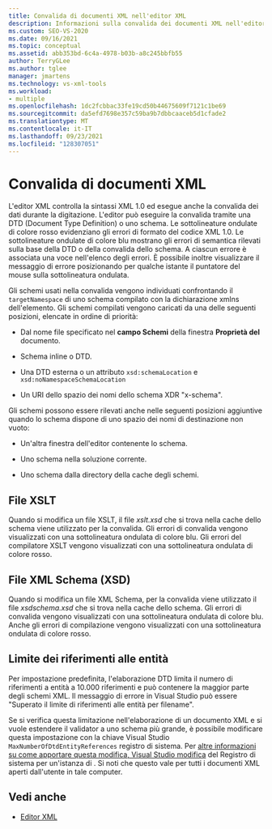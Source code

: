 ```yaml
---
title: Convalida di documenti XML nell'editor XML
description: Informazioni sulla convalida dei documenti XML nell'editor XML e su come controlla la sintassi XML 1.0 ed esegue la convalida dei dati durante la digitazione.
ms.custom: SEO-VS-2020
ms.date: 09/16/2021
ms.topic: conceptual
ms.assetid: abb353bd-6c4a-4978-b03b-a8c245bbfb55
author: TerryGLee
ms.author: tglee
manager: jmartens
ms.technology: vs-xml-tools
ms.workload:
- multiple
ms.openlocfilehash: 1dc2fcbbac33fe19cd50b44675609f7121c1be69
ms.sourcegitcommit: da5efd7698e357c59ba9b7dbbcaaceb5d1cfade2
ms.translationtype: MT
ms.contentlocale: it-IT
ms.lasthandoff: 09/23/2021
ms.locfileid: "128307051"
---
```

# <a name="xml-document-validation"></a>Convalida di documenti XML

L'editor XML controlla la sintassi XML 1.0 ed esegue anche la convalida dei dati durante la digitazione. L'editor può eseguire la convalida tramite una DTD (Document Type Definition) o uno schema. Le sottolineature ondulate di colore rosso evidenziano gli errori di formato del codice XML 1.0. Le sottolineature ondulate di colore blu mostrano gli errori di semantica rilevati sulla base della DTD o della convalida dello schema. A ciascun errore è associata una voce nell'elenco degli errori. È possibile inoltre visualizzare il messaggio di errore posizionando per qualche istante il puntatore del mouse sulla sottolineatura ondulata.

Gli schemi usati nella convalida vengono individuati confrontando il `targetNamespace` di uno schema compilato con la dichiarazione xmlns dell'elemento. Gli schemi compilati vengono caricati da una delle seguenti posizioni, elencate in ordine di priorità:

- Dal nome file specificato nel **campo Schemi** della finestra **Proprietà del** documento.

- Schema inline o DTD.

- Una DTD esterna o un attributo `xsd:schemaLocation` e `xsd:noNamespaceSchemaLocation`

- Un URI dello spazio dei nomi dello schema XDR "x-schema".

Gli schemi possono essere rilevati anche nelle seguenti posizioni aggiuntive quando lo schema dispone di uno spazio dei nomi di destinazione non vuoto:

- Un'altra finestra dell'editor contenente lo schema.

- Uno schema nella soluzione corrente.

- Uno schema dalla directory della cache degli schemi.

## <a name="xslt-files"></a>File XSLT
Quando si modifica un file XSLT, il file *xslt.xsd* che si trova nella cache dello schema viene utilizzato per la convalida. Gli errori di convalida vengono visualizzati con una sottolineatura ondulata di colore blu. Gli errori del compilatore XSLT vengono visualizzati con una sottolineatura ondulata di colore rosso.

## <a name="xml-schema-xsd-files"></a>File XML Schema (XSD)
Quando si modifica un file XML Schema, per la convalida viene utilizzato il file *xsdschema.xsd* che si trova nella cache dello schema. Gli errori di convalida vengono visualizzati con una sottolineatura ondulata di colore blu. Anche gli errori di compilazione vengono visualizzati con una sottolineatura ondulata di colore rosso.

## <a name="entity-reference-limit"></a>Limite dei riferimenti alle entità
Per impostazione predefinita, l'elaborazione DTD limita il numero di riferimenti a entità a 10.000 riferimenti e può contenere la maggior parte degli schemi XML.  Il messaggio di errore in Visual Studio può essere "Superato il limite di riferimenti alle entità per filename".

Se si verifica questa limitazione nell'elaborazione di un documento XML e si vuole estendere il validator a uno schema più grande, è possibile modificare questa impostazione con la chiave Visual Studio `MaxNumberOfDtdEntityReferences` registro di sistema. Per [altre informazioni su come apportare questa modifica, Visual Studio modifica](../install/tools-for-managing-visual-studio-instances.md#editing-the-registry-for-a-visual-studio-instance) del Registro di sistema per un'istanza di . Si noti che questo vale per tutti i documenti XML aperti dall'utente in tale computer.

## <a name="see-also"></a>Vedi anche

- [Editor XML](../xml-tools/xml-editor.md)
